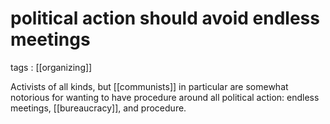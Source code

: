 # political action should avoid endless meetings

tags
: [[organizing]]

Activists of all kinds, but [[communists]] in particular are somewhat notorious for wanting to have procedure around all political action: endless meetings, [[bureaucracy]], and procedure.
